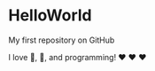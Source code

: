 # HelloWorld

My first repository on GitHub

I love :boy:, :basketball:, and programming! :heart: :heart: :heart: 
